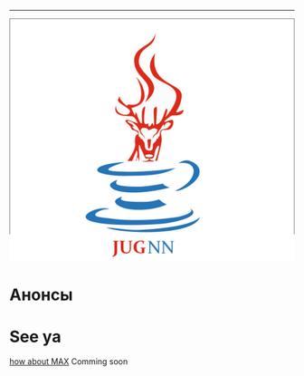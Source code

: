 <head>
  <link rel="stylesheet" href="path/to/font-awesome/css/font-awesome.min.css">
</head>


<i class="fa fa-telegram" aria-hidden="true"></i>
<i class="fa fa-vk" aria-hidden="true"></i>
<i class="fa fa-youtube" aria-hidden="true"></i>
<i class="fa fa-twitter" aria-hidden="true"></i>

___



![](/testOlen.png)



# Анонсы

<h1>See ya</h1>
<a href="/max.html">how about MAX</a>
Comming soon
